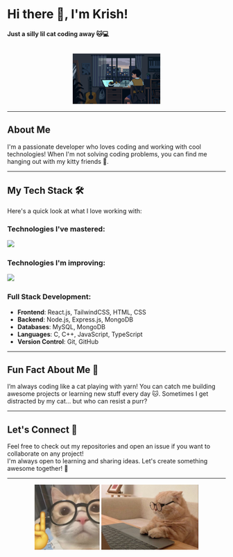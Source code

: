 # Hi there 👋, I'm Krish!  
<b>Just a silly lil cat coding away 🐱💻</b>  
<br>

<div align="center">
  <img src="https://github.com/krishachikka/krishachikka/blob/16c21c12609c083ae481ea43113e23baf5093095/assets/meowy.gif" alt="gif" width="40%">
</div>

---

## About Me

I'm a passionate developer who loves coding and working with cool technologies! When I'm not solving coding problems, you can find me hanging out with my kitty friends 🐾.

---

## My Tech Stack 🛠️
Here's a quick look at what I love working with:

### Technologies I've mastered:
<div align="left"> 
  <img src="https://skillicons.dev/icons?i=html,css,tailwind,js,mysql,flutter" height="40" />  
</div>

### Technologies I'm improving:
<div align="left"> 
  <img src="https://skillicons.dev/icons?i=react,nodejs,mysql,git,c,cpp" height="40" />
</div>

### Full Stack Development:

- **Frontend**: React.js, TailwindCSS, HTML, CSS  
- **Backend**: Node.js, Express.js, MongoDB  
- **Databases**: MySQL, MongoDB  
- **Languages**: C, C++, JavaScript, TypeScript  
- **Version Control**: Git, GitHub  

---

## Fun Fact About Me 🎉

I’m always coding like a cat playing with yarn! You can catch me building awesome projects or learning new stuff every day 🐱. Sometimes I get distracted by my cat... but who can resist a purr?

---

## Let's Connect 🐾

Feel free to check out my repositories and open an issue if you want to collaborate on any project!  
I'm always open to learning and sharing ideas. Let's create something awesome together! 🚀

---

<div align="center">
  <img src="assets/meow.jpeg" alt="Meow" width="150" height="150" padding-right="10">
  <img src="assets/kitty.jpeg" alt="cat" height="150">
</div>

